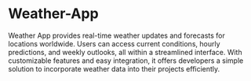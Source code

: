 # Weather-App
Weather App provides real-time weather updates and forecasts for locations worldwide. Users can access current conditions, hourly predictions, and weekly outlooks, all within a streamlined interface. With customizable features and easy integration, it offers developers a simple solution to incorporate weather data into their projects efficiently.
